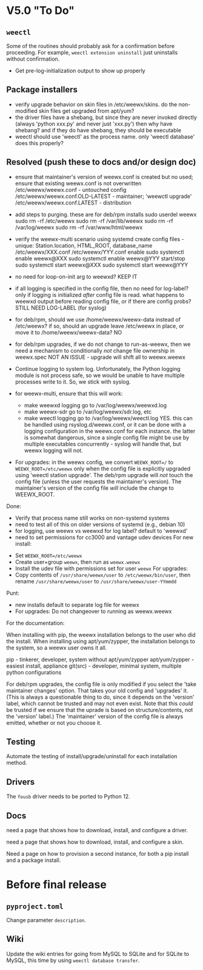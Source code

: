 # V5.0 "To Do"

## `weectl`

Some of the routines should probably ask for a confirmation before proceeding.
For example, `weectl extension uninstall` just uninstalls without confirmation. 
- Get pre-log-initialization output to show up properly

## Package installers

- verify upgrade behavior on skin files in /etc/weewx/skins.  do the non-
    modified skin files get upgraded from apt/yum?
- the driver files have a shebang, but since they are never invoked directly
    (always 'python xxx.py' and never just 'xxx.py') then why have shebang?
    and if they do have shebang, they should be executable
- weectl should use 'weectl' as the process name. only 'weectl database' does
    this properly?

## Resolved (push these to docs and/or design doc)

- ensure that maintainer's version of weewx.conf is created but no used; ensure
    that existing weewx.conf is not overwritten
    /etc/weewx/weewx.conf - untouched config
    /etc/weewx/weewx.conf.OLD-LATEST - maintainer; 'weewctl upgrade'
    /etc/weewx/weewx.conf.LATEST - distribution

- add steps to purging.  these are for deb/rpm installs
    sudo userdel weewx
    sudo rm -rf /etc/weewx
    sudo rm -rf /var/lib/weewx
    sudo rm -rf /var/log/weewx
    sudo rm -rf /var/www/html/weewx

- verify the weewx-multi scenario using systemd
    create config files - unique: Station.location, HTML_ROOT, database_name
      /etc/weewx/XXX.conf
      /etc/weewx/YYY.conf
    enable
      sudo systemctl enable weewx@XXX
      sudo systemctl enable weewx@YYY
    start/stop
      sudo systemctl start weewx@XXX
      sudo systemctl start weewx@YYY

- no need for loop-on-init arg to weewxd?
   KEEP IT

- if all logging is specified in the config file, then no need for log-label?
   only if logging is initialized *after* config file is read.  what happens
   to weewxd output before reading config file, or if there are config probs?
   STILL NEED LOG-LABEL (for syslog)

- for deb/rpm, should we use /home/weewx/weewx-data instead of /etc/weewx?
   if so, should an upgrade leave /etc/weewx in place, or move it to
   /home/weewx/weewx-data?
   NO

- for deb/rpm upgrades, if we do not change to run-as-weewx, then we need
   a mechanism to conditionally *not* change file ownership in weewx.spec
   NOT AN ISSUE - upgrade will shift all to weewx.weewx

- Continue logging to system log. Unfortunately, the Python logging module is
  not process safe, so we would be unable to have multiple processes write to
  it. So, we stick with syslog.
  
- for weewx-multi, ensure that this will work:
    - make weewxd logging go to /var/log/weewx/weewxd.log
    - make weewx-sdr go to /var/log/weewx/sdr.log, etc
    - make weectl logging go to /var/log/weewx/weectl.log 
  YES. this can be handled using rsyslog.d/weewx.conf, or it can be done with
  a logging configuration in the weewx.conf for each instance.  the latter is
  somewhat dangerous, since a single config file might be use by multiple
  executables concurrently - syslog will handle that, but weewx logging will
  not.
  
* For upgrades: in the weewx config, we convert `WEEWX_ROOT=/` to
  `WEEWX_ROOT=/etc/weewx` only when the config file is explicitly upgraded
  using 'weectl station upgrade'.  The deb/rpm upgrade will *not* touch the
  config file (unless the user requests the maintainer's version).  The
  maintainer's version of the config file *will* include the change to
  WEEWX_ROOT.

Done:

- Verify that process name still works on non-systemd systems
- need to test all of this on older versions of systemd (e.g., debian 10)
- for logging, use weewx vs weewxd for log label? default to 'weewxd'
- need to set permissions for cc3000 and vantage udev devices
For new install:
* Set `WEEWX_ROOT=/etc/weewx`
* Create user+group `weewx`, then run as `weewx.weewx`
* Install the udev file with permissions set for user `weewx`
For upgrades:
* Copy contents of `/usr/share/weewx/user` to `/etc/weewx/bin/user`, then
rename `/usr/share/weewx/user` to `/usr/share/weewx/user-YYmmdd`

Punt:

- new installs default to separate log file for weewx
- For upgrades: Do not changeover to running as weewx.weewx


For the documentation:

When installing with pip, the weewx installation belongs to the user who did
the install.  When installing using apt/yum/zypper, the installation belongs
to the system, so a weewx user owns it all.

  pip - tinkerer, developer, system without apt/yum/zypper
  apt/yum/zypper - easiest install, appliance
  git(src) - developer, minimal system, multiple python configurations


For deb/rpm upgrades, the config file is only modified if you select the
'take maintainer changes' option.  That takes your old config and 'upgrades'
it.  (This is always a questionable thing to do, since it depends on the
'version' label, which cannot be trusted and may not even exist.  Note that
this *could* be trusted if we ensure that the uprade is based on
structure/contents, not the 'version' label.)  The 'maintainer' version of the
config file is always emitted, whether or not you choose it.


## Testing

Automate the testing of install/upgrade/uninstall for each installation
method.


## Drivers

The `fousb` driver needs to be ported to Python 12.


## Docs

need a page that shows how to download, install, and configure a driver.

need a page that shows how to download, install, and configure a skin.

Need a page on how to provision a second instance, for both a pip install and a
package install.



# Before final release

## `pyproject.toml`

Change parameter `description`.


## Wiki

Update the wiki entries for going from MySQL to SQLite and for SQLite to MySQL,
this time by using `weectl database transfer`.

